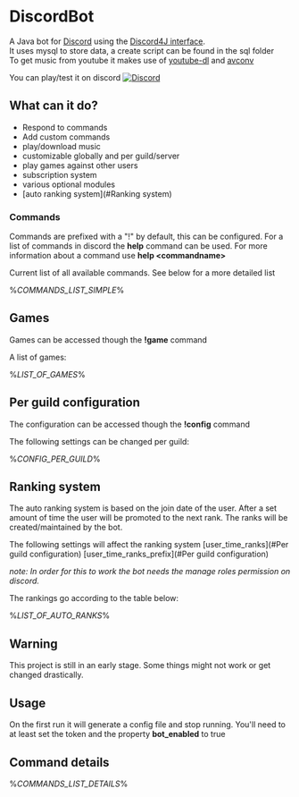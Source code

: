 # DiscordBot

A Java bot for [Discord](https://discordapp.com/) using the [Discord4J interface](https://github.com/austinv11/Discord4J/).  
It uses mysql to store data, a create script can be found in the sql folder  
To get music from youtube it makes use of [youtube-dl](https://github.com/rg3/youtube-dl) and [avconv](https://libav.org/avconv.html)

You can play/test it on discord 
[![Discord](https://discordapp.com/api/guilds/225168913808228352/widget.png)](https://discord.gg/eaywDDt)
## What can it do?


* Respond to commands
* Add custom commands
* play/download music
* customizable globally and per guild/server
* play games against other users
* subscription system
* various optional modules
* [auto ranking system](#Ranking system)

### Commands

Commands are prefixed with a "!" by default, this can be configured.
For a list of commands in discord the **help** command can be used.
For more information about a command use **help \<commandname\>**

Current list of all available commands. See below for a more detailed list

%_COMMANDS_LIST_SIMPLE_%

## Games

Games can be accessed though the **!game** command

A list of games:

%_LIST_OF_GAMES_%


## Per guild configuration

The configuration can be accessed though the **!config** command
 
The following settings can be changed per guild:

%_CONFIG_PER_GUILD_%


## Ranking system
The auto ranking system is based on the join date of the user. After a set amount of time the user will be promoted to the next rank.
The ranks will be created/maintained by the bot.

The following settings will affect the ranking system
[user_time_ranks](#Per guild configuration)
[user_time_ranks_prefix](#Per guild configuration)

*note: In order for this to work the bot needs the manage roles permission on discord.*

The rankings go according to the table below:

%_LIST_OF_AUTO_RANKS_%


## Warning

This project is still in an early stage. Some things might not work or get changed drastically.

## Usage

On the first run it will generate a config file and stop running. You'll need to at least set the token and the property **bot_enabled** to true

## Command details

%_COMMANDS_LIST_DETAILS_%